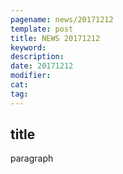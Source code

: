 ```yaml
---
pagename: news/20171212
template: post
title: NEWS 20171212
keyword:
description:
date: 20171212
modifier:
cat:
tag:
---
```


## title
paragraph
